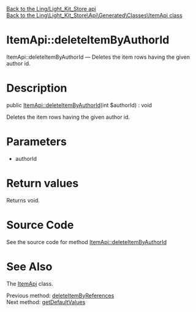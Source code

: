 [Back to the Ling/Light_Kit_Store api](https://github.com/lingtalfi/Light_Kit_Store/blob/master/doc/api/Ling/Light_Kit_Store.md)<br>
[Back to the Ling\Light_Kit_Store\Api\Generated\Classes\ItemApi class](https://github.com/lingtalfi/Light_Kit_Store/blob/master/doc/api/Ling/Light_Kit_Store/Api/Generated/Classes/ItemApi.md)


ItemApi::deleteItemByAuthorId
================



ItemApi::deleteItemByAuthorId — Deletes the item rows having the given author id.




Description
================


public [ItemApi::deleteItemByAuthorId](https://github.com/lingtalfi/Light_Kit_Store/blob/master/doc/api/Ling/Light_Kit_Store/Api/Generated/Classes/ItemApi/deleteItemByAuthorId.md)(int $authorId) : void




Deletes the item rows having the given author id.




Parameters
================


- authorId

    


Return values
================

Returns void.








Source Code
===========
See the source code for method [ItemApi::deleteItemByAuthorId](https://github.com/lingtalfi/Light_Kit_Store/blob/master/Api/Generated/Classes/ItemApi.php#L516-L521)


See Also
================

The [ItemApi](https://github.com/lingtalfi/Light_Kit_Store/blob/master/doc/api/Ling/Light_Kit_Store/Api/Generated/Classes/ItemApi.md) class.

Previous method: [deleteItemByReferences](https://github.com/lingtalfi/Light_Kit_Store/blob/master/doc/api/Ling/Light_Kit_Store/Api/Generated/Classes/ItemApi/deleteItemByReferences.md)<br>Next method: [getDefaultValues](https://github.com/lingtalfi/Light_Kit_Store/blob/master/doc/api/Ling/Light_Kit_Store/Api/Generated/Classes/ItemApi/getDefaultValues.md)<br>

